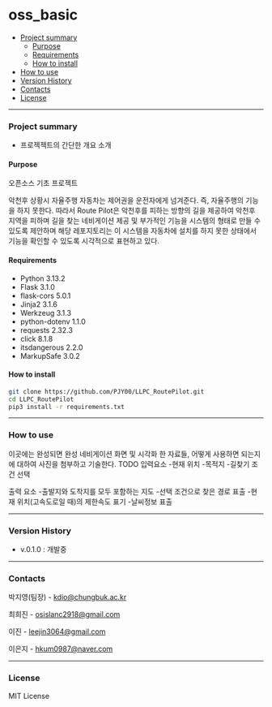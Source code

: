 # oss_basic

- [Project summary](#RoutePilot)
  - [Purpose](#purpose)
  - [Requirements](#requirements)
  - [How to install](#how-to-install)
- [How to use](#how-to-use)
- [Version History](#version-history)
- [Contacts](#contacts)
- [License](#license)

---

### Project summary
* 프로젝젝트의 간단한 개요 소개

#### Purpose

오픈소스 기초 프로젝트

악천후 상황시 자율주행 자동차는 제어권을 운전자에게 넘겨준다. 즉, 자율주행의 기능을 하지 못한다.
따라서 Route Pilot은 악천후를 피하는 방향의 길을 제공하여 악천후 지역을 피하며 길을 찾는 네비게이션 제공 및 부가적인 기능을 시스템의 형태로 만들 수 있도록 제안하며 해당 레포지토리는 이 시스템을 자동차에 설치를 하지 못한 상태에서 기능을 확인할 수 있도록 시각적으로 표현하고 있다.

#### Requirements

* Python 3.13.2
* Flask 3.1.0
* flask-cors 5.0.1
* Jinja2 3.1.6
* Werkzeug 3.1.3
* python-dotenv 1.1.0
* requests 2.32.3
* click 8.1.8
* itsdangerous 2.2.0
* MarkupSafe 3.0.2


#### How to install

```sh
git clone https://github.com/PJY00/LLPC_RoutePilot.git
cd LLPC_RoutePilot
pip3 install -r requirements.txt
```
---

### How to use

이곳에는 완성되면 완성 네비게이션 화면 및 시각화 한 자료들, 어떻게 사용하면 되는지에 대하여 사진을 첨부하고 기술한다.
TODO
입력요소
-현재 위치
-목적지
-길찾기 조건 선택

출력 요소
-출발지와 도착지를 모두 포함하는 지도
-선택 조건으로 찾은 경로 표출
-현재 위치(고속도로일 때)의 제한속도 표기
-날씨정보 표출

---

### Version History

* v.0.1.0 : 개발중

---

### Contacts

박지영(팀장) - kdio@chungbuk.ac.kr

최희진 - osislanc2918@gmail.com

이진 - leejin3064@gmail.com

이은지 - hkum0987@naver.com

---

### License

MIT License
